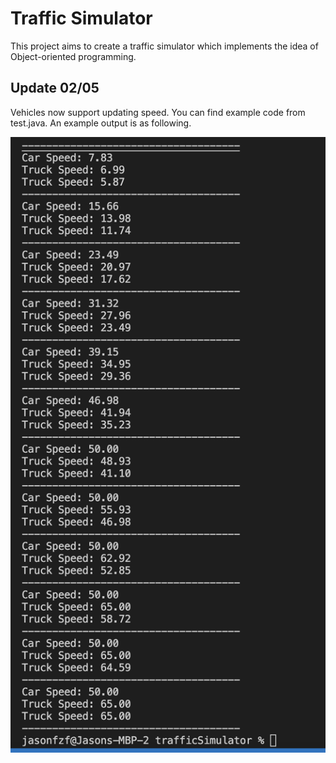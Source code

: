 # Traffic Simulator

This project aims to create a traffic simulator which implements the idea of Object-oriented programming. 

## Update 02/05

Vehicles now support updating speed. You can find example code from test.java. An example output is as following.

![Example Vehicle Speed Update](/src/img/vehicles-speed-example.png)


